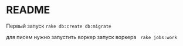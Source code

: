 # README
Первый запуск ```rake db:create db:migrate ```

для писем нужно запустить воркер запуск воркера ``` rake jobs:work```
